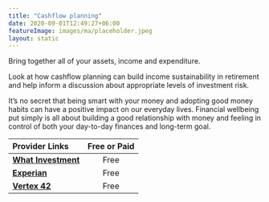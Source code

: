 ```yaml
---
title: "Cashflow planning"
date: 2020-09-01T12:49:27+06:00
featureImage: images/ma/placeholder.jpeg
layout: static
---
```


Bring together all of your assets, income and expenditure.

Look at how cashflow planning can build income sustainability in retirement and help inform a discussion about appropriate levels of investment risk.

It’s no secret that being smart with your money and adopting good money habits can have a positive impact on our everyday lives. Financial wellbeing put simply is all about building a good relationship with money and feeling in control of both your day-to-day finances and long-term goal.

| Provider Links      | Free or Paid  |  
| :-----------          | :--------------:      |  
| [**What Investment**](https://www.whatinvestment.co.uk/how-cash-flow-planning-can-improve-your-finances-2616100/) | Free | 
| [**Experian**](https://www.experian.com/blogs/ask-experian/how-to-create-personal-cash-flow-statement/) | Free | 
| [**Vertex 42**](https://www.vertex42.com/ExcelTemplates/monthly-cash-flow.html) | Free | 
  

<br/><br/>






